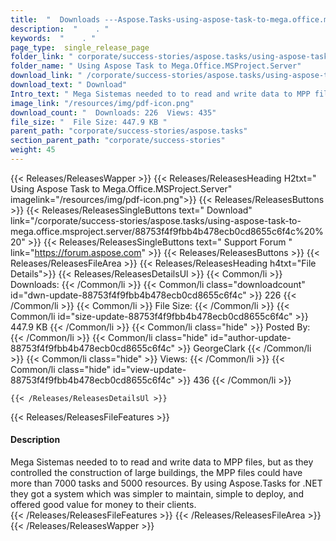 ```yaml
---
title:  "  Downloads ---Aspose.Tasks-using-aspose-task-to-mega.office.msproject.server . " 
description:  "    . " 
keywords:  "    . " 
page_type:  single_release_page
folder_link: " corporate/success-stories/aspose.tasks/using-aspose-task-to-mega.office.msproject.server/"
folder_name: " Using Aspose Task to Mega.Office.MSProject.Server"
download_link: " /corporate/success-stories/aspose.tasks/using-aspose-task-to-mega.office.msproject.server/88753f4f9fbb4b478ecb0cd8655c6f4c"
download_text: " Download"
Intro_text: " Mega Sistemas needed to to read and write data to MPP files, but as they control..."
image_link: "/resources/img/pdf-icon.png"
download_count: "  Downloads: 226  Views: 435"
file_size: "  File Size: 447.9 KB "
parent_path: "corporate/success-stories/aspose.tasks"
section_parent_path: "corporate/success-stories"
weight: 45
---
```


{{< Releases/ReleasesWapper >}}
  {{< Releases/ReleasesHeading H2txt=" Using Aspose Task to Mega.Office.MSProject.Server" imagelink="/resources/img/pdf-icon.png">}}
  {{< Releases/ReleasesButtons >}}
    {{< Releases/ReleasesSingleButtons text=" Download" link="/corporate/success-stories/aspose.tasks/using-aspose-task-to-mega.office.msproject.server/88753f4f9fbb4b478ecb0cd8655c6f4c%20%20" >}}
    {{< Releases/ReleasesSingleButtons text=" Support Forum " link="https://forum.aspose.com" >}}
  {{< Releases/ReleasesButtons >}}
  {{< Releases/ReleasesFileArea >}}
    {{< Releases/ReleasesHeading h4txt="File Details">}}
    {{< Releases/ReleasesDetailsUl >}}
            {{< Common/li  >}} Downloads: {{< /Common/li >}} 
      {{< Common/li class="downloadcount" id="dwn-update-88753f4f9fbb4b478ecb0cd8655c6f4c" >}} 226 {{< /Common/li >}} 
      {{< Common/li  >}} File Size: {{< /Common/li >}} 
      {{< Common/li id="size-update-88753f4f9fbb4b478ecb0cd8655c6f4c" >}} 447.9 KB {{< /Common/li >}} 
      {{< Common/li  class="hide" >}} Posted By: {{< /Common/li >}} 
      {{< Common/li class="hide" id="author-update-88753f4f9fbb4b478ecb0cd8655c6f4c" >}} GeorgeClark {{< /Common/li >}} 
      {{< Common/li class="hide"  >}} Views: {{< /Common/li >}} 
      {{< Common/li class="hide" id="view-update-88753f4f9fbb4b478ecb0cd8655c6f4c" >}} 436 {{< /Common/li >}} 

    {{< /Releases/ReleasesDetailsUl >}}

  {{< Releases/ReleasesFileFeatures >}}
      <h4>Description</h4><div class="HTMLDescription">Mega Sistemas needed to to read and write data to MPP files, but as they controlled the construction of large buildings, the MPP files could have more than 7000 tasks and 5000 resources. By using Aspose.Tasks for .NET they got a system which was simpler to maintain, simple to deploy, and offered good value for money to their clients.</div>
  {{< /Releases/ReleasesFileFeatures >}}
 {{< /Releases/ReleasesFileArea >}}
{{< /Releases/ReleasesWapper >}}


